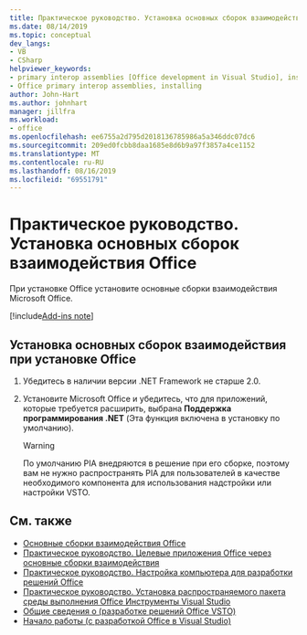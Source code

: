 ```yaml
---
title: Практическое руководство. Установка основных сборок взаимодействия Office
ms.date: 08/14/2019
ms.topic: conceptual
dev_langs:
- VB
- CSharp
helpviewer_keywords:
- primary interop assemblies [Office development in Visual Studio], installing
- Office primary interop assemblies, installing
author: John-Hart
ms.author: johnhart
manager: jillfra
ms.workload:
- office
ms.openlocfilehash: ee6755a2d795d2018136785986a5a346ddc07dc6
ms.sourcegitcommit: 209ed0fcbb8daa1685e8d6b9a97f3857a4ce1152
ms.translationtype: MT
ms.contentlocale: ru-RU
ms.lasthandoff: 08/16/2019
ms.locfileid: "69551791"
---
```

# <a name="how-to-install-office-primary-interop-assemblies"></a>Практическое руководство. Установка основных сборок взаимодействия Office
  При установке Office установите основные сборки взаимодействия Microsoft Office.

[!include[Add-ins note](includes/addinsnote.md)]

## <a name="to-install-the-pias-when-you-install-office"></a>Установка основных сборок взаимодействия при установке Office

1. Убедитесь в наличии версии .NET Framework не старше 2.0.

2. Установите Microsoft Office и убедитесь, что для приложений, которые требуется расширить, выбрана **Поддержка программирования .NET** (Эта функция включена в установку по умолчанию).

    > [!WARNING]
    > По умолчанию PIA внедряются в решение при его сборке, поэтому вам не нужно распространять PIA для пользователей в качестве необходимого компонента для использования надстройки или настройки VSTO.

## <a name="see-also"></a>См. также
- [Основные сборки взаимодействия Office](../vsto/office-primary-interop-assemblies.md)
- [Практическое руководство. Целевые приложения Office через основные сборки взаимодействия](../vsto/how-to-target-office-applications-through-primary-interop-assemblies.md)
- [Практическое руководство. Настройка компьютера для разработки решений Office](../vsto/how-to-configure-a-computer-to-develop-office-solutions.md)
- [Практическое руководство. Установка распространяемого пакета среды выполнения Office Инструменты Visual Studio](../vsto/how-to-install-the-visual-studio-tools-for-office-runtime-redistributable.md)
- [Общие сведения о &#40;разработке решений Office VSTO&#41;](../vsto/office-solutions-development-overview-vsto.md)
- [Начало работы &#40;с разработкой Office в Visual Studio&#41;](../vsto/getting-started-office-development-in-visual-studio.md)
